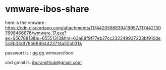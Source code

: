 # vmware-ibos-share

here is the vmware : https://cdn.discordapp.com/attachments/1174420596839419957/1174421307698466876/wmware_17.exe?ex=65678813&is=65551313&hm=63a88f9f77eb27cc232349937223bf910de5c8b04df78568464423714a50a031&



passwort is : gg.gg.wmware/iboo

and gmail is: iboranjithub@gmail.com
